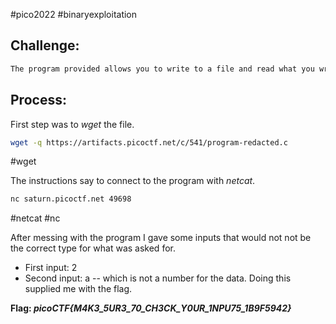 #pico2022 #binaryexploitation

## Challenge:
```md
The program provided allows you to write to a file and read what you wrote from it. Try playing around with it and see if you can break it! Connect to the program with netcat: `$ nc saturn.picoctf.net 49698` The program's source code with the flag redacted can be downloaded [here](https://artifacts.picoctf.net/c/541/program-redacted.c).
```

## Process:
First step was to *wget* the file.
```bash
wget -q https://artifacts.picoctf.net/c/541/program-redacted.c
```
#wget 

The instructions say to connect to the program with *netcat*.
```bash
nc saturn.picoctf.net 49698
```
#netcat #nc

After messing with the program I gave some inputs that would not not be the correct type for what was asked for.
- First input: 2
- Second input: a -- which is not a number for the data.
Doing this supplied me with the flag.

**Flag: *picoCTF{M4K3_5UR3_70_CH3CK_Y0UR_1NPU75_1B9F5942}***